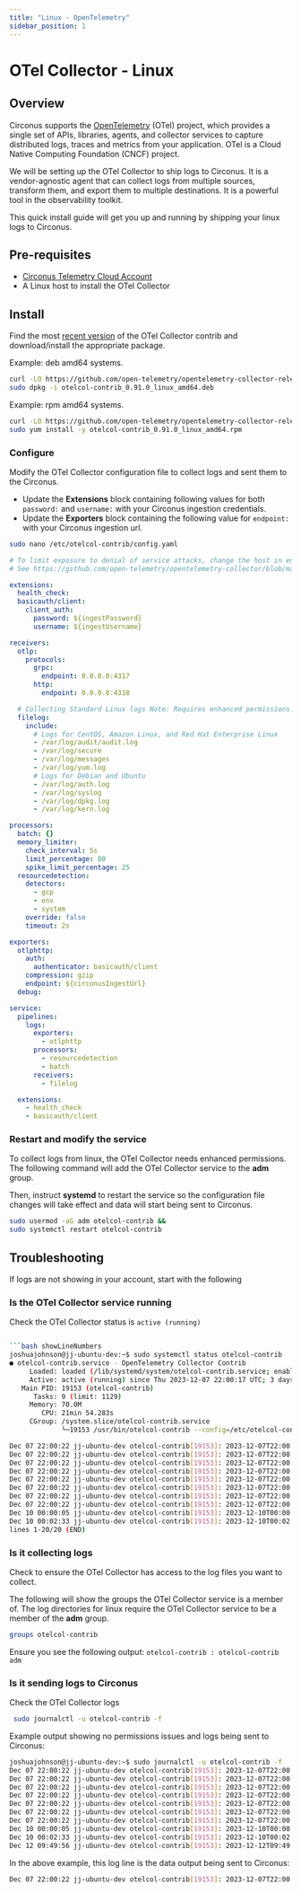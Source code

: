 ```yaml
---
title: "Linux - OpenTelemetry"
sidebar_position: 1
---
```


# OTel Collector - Linux

## Overview

Circonus supports the [OpenTelemetry](https://opentelemetry.io/) (OTel) project, which provides a single set of APIs, libraries, agents, and collector services to capture distributed logs, traces and metrics from your application. OTel is a Cloud Native Computing Foundation (CNCF) project.

We will be setting up the OTel Collector to ship logs to Circonus. It is a vendor-agnostic agent that can collect logs from multiple sources, transform them, and export them to multiple destinations. It is a powerful tool in the observability toolkit.

This quick install guide will get you up and running by shipping your linux logs to Circonus.

## Pre-requisites

- [Circonus Telemetry Cloud Account](https://login.circonus.com/signup)
- A Linux host to install the OTel Collector

## Install

Find the most [recent version](https://github.com/open-telemetry/opentelemetry-collector-releases/releases) of the OTel Collector contrib and download/install the appropriate package.

Example: deb amd64 systems.

```bash
curl -LO https://github.com/open-telemetry/opentelemetry-collector-releases/releases/download/v0.91.0/otelcol-contrib_0.91.0_linux_amd64.deb &&
sudo dpkg -i otelcol-contrib_0.91.0_linux_amd64.deb
```

Example: rpm amd64 systems.

```bash
curl -LO https://github.com/open-telemetry/opentelemetry-collector-releases/releases/download/v0.91.0/otelcol-contrib_0.91.0_linux_amd64.rpm &&
sudo yum install -y otelcol-contrib_0.91.0_linux_amd64.rpm
```

### Configure

Modify the OTel Collector configuration file to collect logs and sent them to the Circonus.

- Update the **Extensions** block containing following values for both `password:` and `username:` with your Circonus ingestion credentials.
- Update the **Exporters** block containing the following value for `endpoint:` with your Circonus ingestion url.

```bash
sudo nano /etc/otelcol-contrib/config.yaml
```

```yaml showLineNumbers
# To limit exposure to denial of service attacks, change the host in endpoints below from 0.0.0.0 to a specific network interface.
# See https://github.com/open-telemetry/opentelemetry-collector/blob/main/docs/security-best-practices.md#safeguards-against-denial-of-service-attacks

extensions:
  health_check:
  basicauth/client:
    client_auth:
      password: ${ingestPassword}
      username: ${ingestUsername}

receivers:
  otlp:
    protocols:
      grpc:
        endpoint: 0.0.0.0:4317
      http:
        endpoint: 0.0.0.0:4318

  # Collecting Standard Linux logs Note: Requires enhanced permissions. CMD: "sudo usermod -aG adm otelcol-contrib"
  filelog:
    include:
      # Logs for CentOS, Amazon Linux, and Red Hat Enterprise Linux
      - /var/log/audit/audit.log
      - /var/log/secure
      - /var/log/messages
      - /var/log/yum.log
      # Logs for Debian and Ubuntu
      - /var/log/auth.log
      - /var/log/syslog
      - /var/log/dpkg.log
      - /var/log/kern.log

processors:
  batch: {}
  memory_limiter:
    check_interval: 5s
    limit_percentage: 80
    spike_limit_percentage: 25
  resourcedetection:
    detectors:
      - gcp
      - env
      - system
    override: false
    timeout: 2s

exporters:
  otlphttp:
    auth:
      authenticator: basicauth/client
    compression: gzip
    endpoint: ${circonusIngestUrl}
  debug:

service:
  pipelines:
    logs:
      exporters:
        - otlphttp
      processors:
        - resourcedetection
        - batch
      receivers:
        - filelog

  extensions:
    - health_check
    - basicauth/client

```

### Restart and modify the service

To collect logs from linux, the OTel Collector needs enhanced permissions. The following command will add the OTel Collector service to the **adm** group.

Then, instruct **systemd** to restart the service so the configuration file changes will take effect and data will start being sent to Circonus.

```bash
sudo usermod -aG adm otelcol-contrib && 
sudo systemctl restart otelcol-contrib
```

## Troubleshooting

If logs are not showing in your account, start with the following

### Is the OTel Collector service running

Check the OTel Collector status is ```active (running)```

```bash showLineNumbers

```bash showLineNumbers
joshuajohnson@jj-ubuntu-dev:~$ sudo systemctl status otelcol-contrib
● otelcol-contrib.service - OpenTelemetry Collector Contrib
     Loaded: loaded (/lib/systemd/system/otelcol-contrib.service; enabled; vendor preset: enabled)
     Active: active (running) since Thu 2023-12-07 22:00:17 UTC; 3 days ago
   Main PID: 19153 (otelcol-contrib)
      Tasks: 9 (limit: 1129)
     Memory: 70.0M
        CPU: 21min 54.283s
     CGroup: /system.slice/otelcol-contrib.service
             └─19153 /usr/bin/otelcol-contrib --config=/etc/otelcol-contrib/config.yaml

Dec 07 22:00:22 jj-ubuntu-dev otelcol-contrib[19153]: 2023-12-07T22:00:22.490Z        info        internal/resourcedetection.go>
Dec 07 22:00:22 jj-ubuntu-dev otelcol-contrib[19153]: 2023-12-07T22:00:22.586Z        warn        system/system.go:166        T>
Dec 07 22:00:22 jj-ubuntu-dev otelcol-contrib[19153]: 2023-12-07T22:00:22.589Z        warn        system/system.go:185        T>
Dec 07 22:00:22 jj-ubuntu-dev otelcol-contrib[19153]: 2023-12-07T22:00:22.590Z        info        internal/resourcedetection.go>
Dec 07 22:00:22 jj-ubuntu-dev otelcol-contrib[19153]: 2023-12-07T22:00:22.590Z        info        adapter/receiver.go:45       >
Dec 07 22:00:22 jj-ubuntu-dev otelcol-contrib[19153]: 2023-12-07T22:00:22.590Z        info        healthcheck/handler.go:132   >
Dec 07 22:00:22 jj-ubuntu-dev otelcol-contrib[19153]: 2023-12-07T22:00:22.590Z        info        service@v0.90.1/service.go:17>
Dec 07 22:00:22 jj-ubuntu-dev otelcol-contrib[19153]: 2023-12-07T22:00:22.791Z        info        fileconsumer/file.go:261     >
Dec 10 00:00:05 jj-ubuntu-dev otelcol-contrib[19153]: 2023-12-10T00:00:04.991Z        info        fileconsumer/file.go:261     >
Dec 10 00:02:33 jj-ubuntu-dev otelcol-contrib[19153]: 2023-12-10T00:02:33.190Z        info        fileconsumer/file.go:261     >
lines 1-20/20 (END)
```

### Is it collecting logs

Check to ensure the OTel Collector has access to the log files you want to collect.

The following will show the groups the OTel Collector service is a member of. The log directories for linux require the OTel Collector service to be a member of the **adm** group.

```bash showLineNumbers
groups otelcol-contrib
```

Ensure you see the following output: `otelcol-contrib : otelcol-contrib adm`

### Is it sending logs to Circonus

Check the OTel Collector logs

```bash showLineNumbers
 sudo journalctl -u otelcol-contrib -f
```

Example output showing no permissions issues and logs being sent to Circonus:

```bash showLineNumbers
joshuajohnson@jj-ubuntu-dev:~$ sudo journalctl -u otelcol-contrib -f
Dec 07 22:00:22 jj-ubuntu-dev otelcol-contrib[19153]: 2023-12-07T22:00:22.586Z        warn        system/system.go:166        This attribute will change from int to string. Switch now using the feature gate.        {"kind": "processor", "name": "resourcedetection", "pipeline": "logs", "attribute": "host.cpu.family", "feature gate": "processor.resourcedetection.hostCPUModelAndFamilyAsString"}
Dec 07 22:00:22 jj-ubuntu-dev otelcol-contrib[19153]: 2023-12-07T22:00:22.589Z        warn        system/system.go:185        This attribute will change from int to string. Switch now using the feature gate.        {"kind": "processor", "name": "resourcedetection", "pipeline": "logs", "attribute": "host.cpu.model.id", "feature gate": "processor.resourcedetection.hostCPUModelAndFamilyAsString"}
Dec 07 22:00:22 jj-ubuntu-dev otelcol-contrib[19153]: 2023-12-07T22:00:22.590Z        info        internal/resourcedetection.go:139        detected resource information        {"kind": "processor", "name": "resourcedetection", "pipeline": "logs", "resource": {"cloud.account.id":"yourCloudAccount","cloud.availability_zone":"yourZoneHere","cloud.platform":"gcp_compute_engine","cloud.provider":"yourCloudProvidor","cloud.region":"yourRegion","host.id":"844959060600594838","host.name":"jj-ubuntu-dev","host.type":"projects/844959060600594838/machineTypes/e2-micro","os.type":"linux"}}
Dec 07 22:00:22 jj-ubuntu-dev otelcol-contrib[19153]: 2023-12-07T22:00:22.590Z        info        adapter/receiver.go:45        Starting stanza receiver        {"kind": "receiver", "name": "filelog", "data_type": "logs"}
Dec 07 22:00:22 jj-ubuntu-dev otelcol-contrib[19153]: 2023-12-07T22:00:22.590Z        info        healthcheck/handler.go:132        Health Check state change        {"kind": "extension", "name": "health_check", "status": "ready"}
Dec 07 22:00:22 jj-ubuntu-dev otelcol-contrib[19153]: 2023-12-07T22:00:22.590Z        info        service@v0.90.1/service.go:174        Everything is ready. Begin running and processing data.
Dec 07 22:00:22 jj-ubuntu-dev otelcol-contrib[19153]: 2023-12-07T22:00:22.791Z        info        fileconsumer/file.go:261        Started watching file        {"kind": "receiver", "name": "filelog", "data_type": "logs", "component": "fileconsumer", "path": "/var/log/auth.log"}
Dec 10 00:00:05 jj-ubuntu-dev otelcol-contrib[19153]: 2023-12-10T00:00:04.991Z        info        fileconsumer/file.go:261        Started watching file        {"kind": "receiver", "name": "filelog", "data_type": "logs", "component": "fileconsumer", "path": "/var/log/syslog"}
Dec 10 00:02:33 jj-ubuntu-dev otelcol-contrib[19153]: 2023-12-10T00:02:33.190Z        info        fileconsumer/file.go:261        Started watching file        {"kind": "receiver", "name": "filelog", "data_type": "logs", "component": "fileconsumer", "path": "/var/log/auth.log"}
Dec 12 09:49:56 jj-ubuntu-dev otelcol-contrib[19153]: 2023-12-12T09:49:55.991Z        info        fileconsumer/file.go:261        Started watching file        {"kind": "receiver", "name": "filelog", "data_type": "logs", "component": "fileconsumer", "path": "/var/log/kern.log"}
```

In the above example, this log line is the data output being sent to Circonus:

```bash showLineNumbers
Dec 07 22:00:22 jj-ubuntu-dev otelcol-contrib[19153]: 2023-12-07T22:00:22.590Z        info        internal/resourcedetection.go:139        detected resource information        {"kind": "processor", "name": "resourcedetection", "pipeline": "logs", "resource": {"cloud.account.id":"yourCloudAccount","cloud.availability_zone":"yourZoneHere","cloud.platform":"gcp_compute_engine","cloud.provider":"yourCloudProvidor","cloud.region":"yourRegion","host.id":"844959060600594838","host.name":"jj-ubuntu-dev","host.type":"projects/844959060600594838/machineTypes/e2-micro","os.type":"linux"}}
```
